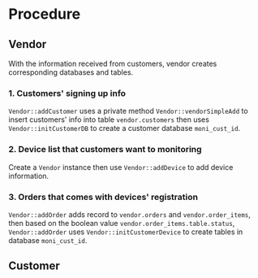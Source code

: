 # Procedure

## Vendor

With the information received from customers, vendor creates corresponding databases and tables.

### 1. Customers' signing up info

`Vendor::addCustomer` uses a private method `Vendor::vendorSimpleAdd` to insert customers' info into table `vendor.customers` then uses `Vendor::initCustomerDB` to create a customer database `moni_cust_id`.

### 2. Device list that customers want to monitoring

Create a `Vendor` instance then use `Vendor::addDevice` to add device information.

### 3. Orders that comes with devices' registration

`Vendor::addOrder` adds record to `vendor.orders` and `vendor.order_items`, then based on the boolean value `vendor.order_items.table.status`, `Vendor::addOrder` uses `Vendor::initCustomerDevice` to create tables in database `moni_cust_id`.

## Customer